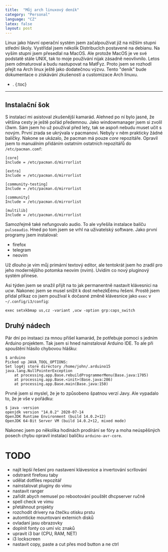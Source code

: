 ```yaml
---
title:  "Můj arch linuxový deník"
category: "Personal"
language: "CZ"
latex: false
layout: post
---
```


Linux jako hlavní operační systém jsem začalpoužívat již na nižším stupni střední školy. Vystřídal jsem nékolik DistribucIch postavené na debianu. Na vyším stupni jsem přesedlal na MacOS. Ale protože MacOS je ve své podstatě stále UNIX, tak to moje používání nijak zásadně neovlivnilo. Letos jsem odmaturoval a budu nastupovat na MatFyz. Proto jsem se rozhodl přejít na Arch linux ještě jako dodatečnou výzvu. Tento "deník" bude dokumentace o získávání zkušeností a customizace Arch linuxu. 

- .
{:toc}
---

## Instalační šok
S instalací mi asistoval zkušenější kamarád. Alehned po ní bylo jasné, že většina cesty je ještě pořád předemnou.
Jako windowmanager jsem si zvolil i3wm. Sám jsem ho už používal před lety, tak se aspoň nebudu muset učit s novým.
První zrada se ukrývala v pacmanovi. Nebyly v něm prakticky žádné balíčky. Nakone se ukázalo, že pacman má pouze _core_ repozitáře. Opravil jsem to manuálním přidáním ostatním ostatních repozitářů do `/etc/pacman.comf`:

```
[core]
Include = /etc/pacman.d/mirrorlist

[extra]
Include = /etc/pacman.d/mirrorlist

[community-testing]
Include = /etc/pacman.d/mirrorlist

[community]
Include = /etc/pacman.d/mirrorlist

[multilib]
Include = /etc/pacman.d/mirrorlist
```

Samozřejmě také nefungovalo audio. To ale vyřešila instalace balíču `pulseaudio`. Hned po tom jsem se vrhl na uživatelský software. Jako první programy jsem instaloval:
- firefox
- telegram
- neovim

Už dlouho je vim můj primární textový editor, ale tentokrát jsem ho zradil pro jeho modernějšího potomka neovim (nvim). Uvidím co nový pluginový systém přinese.

Asi týden jsem se snažil přijít na to jak permanentně nastavit klávesnici na _ucw_. Nakonec jsem se musel snížit k dost nehezkEému řešení. Prostě jsem přidal příkaz co jsem používal k dočasné změně klávesnice jako `exec` v `~/.config/i3/config`:

```
exec setxkbmap us,cz -variant ,ucw -option grp:caps_switch
```

## Druhý nádech
Pár dní po instaaci za mnou přišel kamarád, že potřebuje pomoci s jedním Arduino projektem. Tak jsem si hned nainstaloval Arduino IDE. To ale při spouštění hlásilo chybovou hlášku:

```
$ arduino
Picked up JAVA_TOOL_OPTIONS:
Set log4j store directory /home/john/.arduino15
java.lang.NullPointerException
	at processing.app.Base.rebuildProgrammerMenu(Base.java:1705)
	at processing.app.Base.<init>(Base.java:286)
	at processing.app.Base.main(Base.java:150)
```

Prvně jsem si myslel, že je to způsobeno špatnou verzí Javy. Ale vypadalo to, že je vše v pořádku:

```
$ java -version
openjdk version "14.0.2" 2020-07-14
OpenJDK Runtime Environment (build 14.0.2+12)
OpenJDK 64-Bit Server VM (build 14.0.2+12, mixed mode)
```
Nakonec jsem po několika hodinách prodírání se fóry a moha neúspěšných posech chybu opravil instalací balíčku `arduino-avr-core`.

# TODO
- najít lepší řešení pro nastavení klávesnice a invertování scrllování
- odstranit firefoxu taby
- udělat dotfiles repozitář
- nainstalovat pluginy do vimu
- nastavit ranger
- zařídit abych nemusel po rebootování pouštět dhcpserver ručně
- spell check ve vimu
- přetáhnout projekty
- rozchodit drivery na čtečku otisku prstu
- automticke mountovani externich disků
- ovladaní jasu obrazovky
- doplnit fonty co umí víc znaků
- upravit i3 bar (CPU, RAM, NET)
- i3 lockscreen
- nastavit copy, paste a cut přes mod button a ne ctrl
